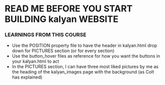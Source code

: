 # READ ME BEFORE YOU START BUILDING kalyan WEBSITE

### LEARNINGS FROM THIS COURSE
* Use the POSITION property file to have the header in kalyan.html drop down for PICTURES section (or for every section)
* Use the button_hover files as reference for how you want the buttons in your kalyan.html to act
* In the PICTURES section, I can have three most liked pictures by me as the heading of the kalyan_images page with the background (as Colt has explained)